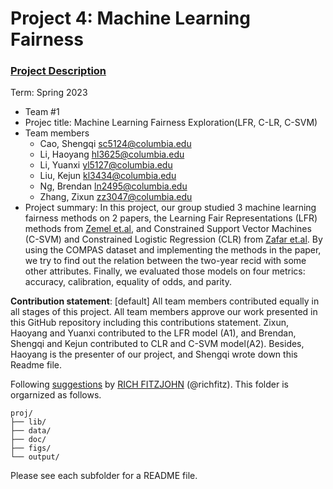# Project 4: Machine Learning Fairness

### [Project Description](doc/project4_desc.md)

Term: Spring 2023

+ Team #1
+ Projec title: Machine Learning Fairness Exploration(LFR, C-LR, C-SVM)
+ Team members
	+ Cao, Shengqi sc5124@columbia.edu
	+ Li, Haoyang hl3625@columbia.edu
	+ Li, Yuanxi yl5127@columbia.edu
	+ Liu, Kejun kl3434@columbia.edu
	+ Ng, Brendan ln2495@columbia.edu
	+ Zhang, Zixun zz3047@columbia.edu
+ Project summary: In this project, our group studied 3 machine learning fairness methods on 2 papers, the Learning Fair Representations (LFR) methods from [Zemel et.al](http://proceedings.mlr.press/v28/zemel13.pdf), and Constrained Support Vector Machines (C-SVM) and Constrained Logistic Regression (CLR) from [Zafar et.al](https://arxiv.org/pdf/1507.05259.pdf). By using the COMPAS dataset and implementing the methods in the paper, we try to find out the relation between the two-year recid with some other attributes. Finally, we evaluated those models on four metrics: accuracy, calibration, equality of odds, and parity. 
	

**Contribution statement**: [default] All team members contributed equally in all stages of this project. All team members approve our work presented in this GitHub repository including this contributions statement. Zixun, Haoyang and Yuanxi contributed to the LFR model (A1), and Brendan, Shengqi and Kejun contributed to CLR and C-SVM model(A2). Besides, Haoyang is the presenter of our project, and Shengqi wrote down this Readme file.

Following [suggestions](http://nicercode.github.io/blog/2013-04-05-projects/) by [RICH FITZJOHN](http://nicercode.github.io/about/#Team) (@richfitz). This folder is orgarnized as follows.

```
proj/
├── lib/
├── data/
├── doc/
├── figs/
└── output/
```

Please see each subfolder for a README file.
